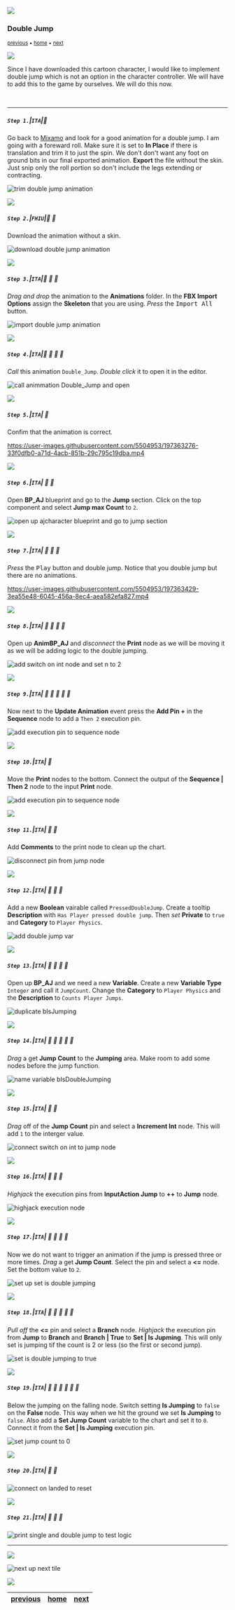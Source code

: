 ![](../images/line3.png)

### Double Jump

<sub>[previous](../walk-sprint/README.md#user-content-slow-walk--sprint) • [home](../README.md#user-content-ue4-animations) • [next](../double-jump-ii/README.md#user-content-double-jump-ii)</sub>

![](../images/line3.png)

Since I have downloaded this cartoon character, I would like to implement double jump which is not an option in the character controller. We will have to add this to the game by ourselves. We will do this now.

<br>

---


##### `Step 1.`\|`ITA`|:small_blue_diamond:

Go back to [Mixamo](https://www.mixamo.com/#/) and look for a good animation for a double jump. I am going with a foreward roll. Make sure it is set to **In Place** if there is translation and trim it to just the spin. We don't don't want any foot on ground bits in our final exported animation. **Export** the file without the skin. Just snip only the roll portion so don't include the legs extending or contracting.

![trim double jump animation](images/ImportDoubleJumpAnim2.png)

![](../images/line2.png)

##### `Step 2.`\|`FHIU`|:small_blue_diamond: :small_blue_diamond: 

Download the animation without a skin.

![download double jump animation](images/ImportDoubleJumpAnim3.png)

![](../images/line2.png)

##### `Step 3.`\|`ITA`|:small_blue_diamond: :small_blue_diamond: :small_blue_diamond:

*Drag and drop* the animation to the **Animations** folder. In the **FBX Import Options** assign the **Skeleton** that you are using. *Press* the <kbd>Import All</kbd> button.

![import double jump animation](images/ImportDoubleJumpAnim.png)

![](../images/line2.png)

##### `Step 4.`\|`ITA`|:small_blue_diamond: :small_blue_diamond: :small_blue_diamond: :small_blue_diamond:

*Call* this animation `Double_Jump`. *Double click* it to open it in the editor.

![call animmation Double_Jump and open](images/CallItDoubleJump.png)

![](../images/line2.png)

##### `Step 5.`\|`ITA`| :small_orange_diamond:

Confim that the animation is correct.

https://user-images.githubusercontent.com/5504953/197363276-33f0dfb0-a71d-4acb-851b-29c795c19dba.mp4

![](../images/line2.png)

##### `Step 6.`\|`ITA`| :small_orange_diamond: :small_blue_diamond:

Open **BP_AJ** blueprint and go to the **Jump** section. Click on the top component and select **Jump max Count** to `2`.

![open up ajcharacter blueprint and go to jump section](images/maxJumpCount.png)

![](../images/line2.png)

##### `Step 7.`\|`ITA`| :small_orange_diamond: :small_blue_diamond: :small_blue_diamond:

*Press* the <kbd>Play</kbd> button and double jump.  Notice that you double jump but there are no animations.

https://user-images.githubusercontent.com/5504953/197363429-3ea55e48-6045-456a-8ec4-aea582efa827.mp4

![](../images/line2.png)

##### `Step 8.`\|`ITA`| :small_orange_diamond: :small_blue_diamond: :small_blue_diamond: :small_blue_diamond:

Open up **AnimBP_AJ** and *disconnect* the **Print** node as we will be moving it as we will be adding logic to the double jumping.  

![add switch on int node and set n to 2](images/disconnectPrint.png)

![](../images/line2.png)

##### `Step 9.`\|`ITA`| :small_orange_diamond: :small_blue_diamond: :small_blue_diamond: :small_blue_diamond: :small_blue_diamond:

Now next to the **Update Animation** event press the **Add Pin +** in the **Sequence** node to add a `Then 2` execution pin.

![add execution pin to sequence node](images/addToSequence.png)

![](../images/line2.png)

##### `Step 10.`\|`ITA`| :large_blue_diamond:

Move the **Print** nodes to the bottom. Connect the output of the **Sequence | Then 2** node to the input **Print** node.

![add execution pin to sequence node](images/connectToPin.png)

![](../images/line2.png)

##### `Step 11.`\|`ITA`| :large_blue_diamond: :small_blue_diamond: 

Add **Comments** to the print node to clean up the chart.

![disconnect pin from jump node](images/addComments.png)

![](../images/line2.png)


##### `Step 12.`\|`ITA`| :large_blue_diamond: :small_blue_diamond: :small_blue_diamond: 

Add a new **Boolean** vairable called `PressedDoubleJump`.  Create a tooltip **Description** with `Has Player pressed double jump`. Then *set* **Private** to `true` and **Category** to `Player Physics`.

![add double jump var](images/doubleJump.png)

![](../images/line2.png)

##### `Step 13.`\|`ITA`| :large_blue_diamond: :small_blue_diamond: :small_blue_diamond:  :small_blue_diamond: 

Open up **BP_AJ** and we need a new **Variable**.  Create a new **Variable Type** `Integer` and call it `JumpCount`.  Change the **Category** to `Player Physics` and the **Description** to `Counts Player Jumps`.

![duplicate bIsJumping](images/playerCount.png)

![](../images/line2.png)

##### `Step 14.`\|`ITA`| :large_blue_diamond: :small_blue_diamond: :small_blue_diamond: :small_blue_diamond:  :small_blue_diamond: 

*Drag* a get **Jump Count** to the **Jumping** area.  Make room to add some nodes before the jump function.

![name variable bIsDoubleJumping](images/jumpCountMakeRoom.png)

![](../images/line2.png)

##### `Step 15.`\|`ITA`| :large_blue_diamond: :small_orange_diamond: 

*Drag* off of the **Jump Count** pin and select a **Increment Int** node.  This will add `1` to the interger value.

![connect switch on int to jump node](images/incrementByOne.png)

![](../images/line2.png)

##### `Step 16.`\|`ITA`| :large_blue_diamond: :small_orange_diamond:   :small_blue_diamond: 

*Highjack* the execution pins from **InputAction Jump** to **++** to **Jump** node.

![highjack execution node](images/highjackExecutionPins.png)

![](../images/line2.png)

##### `Step 17.`\|`ITA`| :large_blue_diamond: :small_orange_diamond: :small_blue_diamond: :small_blue_diamond:

Now we do not want to trigger an animation if the jump is pressed three or more times. *Drag* a get **Jump Count**. Select the pin and select a **<=** node.  Set the bottom value to `2`.

![set up set is double jumping](images/lessThan2.png)

![](../images/line2.png)

##### `Step 18.`\|`ITA`| :large_blue_diamond: :small_orange_diamond: :small_blue_diamond: :small_blue_diamond: :small_blue_diamond:

*Pull off* the **<=** pin and select a **Branch** node.  *Highjack* the execution pin from **Jump** to **Branch** and **Branch | True** to **Set | Is Jupming**.  This will only set is jumping tif the count is 2 or less (so the first or second jump).

![set is double jumping to true](images/jumpIfLess2.png)

![](../images/line2.png)

##### `Step 19.`\|`ITA`| :large_blue_diamond: :small_orange_diamond: :small_blue_diamond: :small_blue_diamond: :small_blue_diamond: :small_blue_diamond:

Below the jumping on the falling node.  Switch setting **Is Jumping** to `false` on the **False** node.  This way when we hit the ground we set **Is Jumping** to `false`.  Also add a **Set Jump Count** variable to the chart and set it to `0`.  Connect it from the **Set | Is Jumping** execution pin.

![set jump count to 0](images/resetJumpCount.png)

![](../images/line2.png)

##### `Step 20.`\|`ITA`| :large_blue_diamond: :large_blue_diamond:



![connect on landed to reset](images/deleteJumpingNodes.png)

![](../images/line2.png)

##### `Step 21.`\|`ITA`| :large_blue_diamond: :large_blue_diamond: :small_blue_diamond:


![print single and double jump to test logic](images/.png)

___


![](../images/line1.png)

<!-- <img src="https://via.placeholder.com/1000x100/45D7CA/000000/?text=Next Up - Double Jump II"> -->
![next up next tile](images/banner.png)

![](../images/line1.png)

| [previous](../walk-sprint/README.md#user-content-slow-walk--sprint)| [home](../README.md#user-content-ue4-animations) | [next](../double-jump-ii/README.md#user-content-double-jump-ii)|
|---|---|---|
